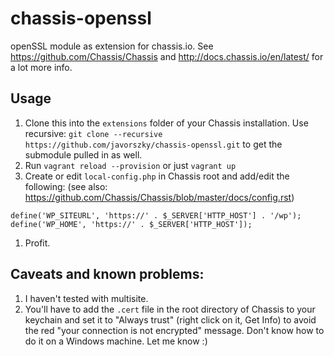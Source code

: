 # chassis-openssl
openSSL module as extension for chassis.io. See https://github.com/Chassis/Chassis and http://docs.chassis.io/en/latest/ for a lot more info.

## Usage

1. Clone this into the `extensions` folder of your Chassis installation. Use recursive: `git clone --recursive https://github.com/javorszky/chassis-openssl.git` to get the submodule pulled in as well.
1. Run `vagrant reload --provision` or just `vagrant up`
1. Create or edit `local-config.php` in Chassis root and add/edit the following: (see also: https://github.com/Chassis/Chassis/blob/master/docs/config.rst)
  ```
  define('WP_SITEURL', 'https://' . $_SERVER['HTTP_HOST'] . '/wp');
  define('WP_HOME', 'https://' . $_SERVER['HTTP_HOST']);
  ```
1. Profit.

## Caveats and known problems:

1. I haven't tested with multisite.
1. You'll have to add the `.cert` file in the root directory of Chassis to your keychain and set it to "Always trust" (right click on it, Get Info) to avoid the red "your connection is not encrypted" message. Don't know how to do it on a Windows machine. Let me know :)
